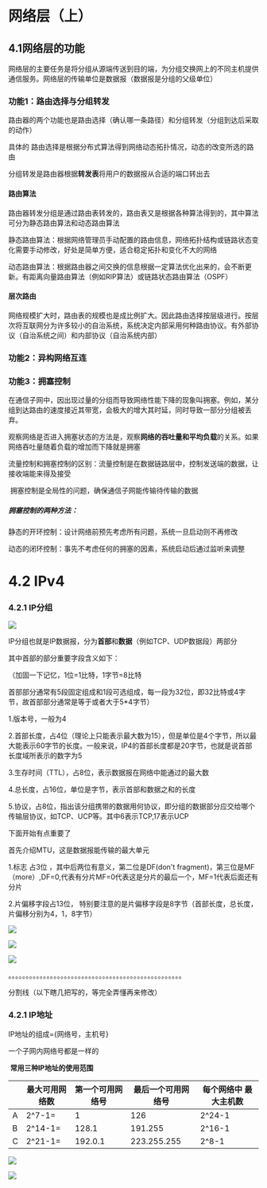 # 网络层（上）

## 4.1网络层的功能

网络层的主要任务是将分组从源端传送到目的端，为分组交换网上的不同主机提供通信服务。网络层的传输单位是数据报（数据报是分组的父级单位）

### 功能1：路由选择与分组转发

路由器的两个功能也是路由选择（确认哪一条路径）和分组转发（分组到达后采取的动作）

具体的   路由选择是根据分布式算法得到网络动态拓扑情况，动态的改变所选的路由

​              分组转发是路由器根据**转发表**将用户的数据报从合适的端口转出去

#### 路由算法

路由器转发分组是通过路由表转发的，路由表又是根据各种算法得到的，其中算法可分为静态路由算法和动态路由算法

静态路由算法：根据网络管理员手动配置的路由信息，网络拓扑结构或链路状态变化需要手动修改，好处是简单方便，适合稳定拓扑和变化不大的网络

动态路由算法：根据路由器之间交换的信息根据一定算法优化出来的，会不断更新。有距离向量路由算法（例如RIP算法）或链路状态路由算法（OSPF）

#### 层次路由

网络规模扩大时，路由表的规模也是成比例扩大。因此路由选择按层级进行。按层次将互联网分为许多较小的自治系统，系统决定内部采用何种路由协议。有外部协议（自治系统之间）和内部协议（自治系统内部）



### 功能2：异构网络互连

### 功能3：拥塞控制

在通信子网中，因出现过量的分组而导致网络性能下降的现象叫拥塞。例如，某分组到达路由的速度接近其带宽，会极大的增大其时延，同时导致一部分分组被丢弃。

观察网络是否进入拥塞状态的方法是，观察**网络的吞吐量和平均负载**的关系。如果网络吞吐量随着负载的增加而下降就是拥塞

流量控制和拥塞控制的区别：流量控制是在数据链路层中，控制发送端的数据，让接收端能来得及接受

​                                                  拥塞控制是全局性的问题，确保通信子网能传输待传输的数据

##### 拥塞控制的两种方法：

静态的开环控制：设计网络前预先考虑所有问题，系统一旦启动则不再修改

动态的闭环控制：事先不考虑任何的拥塞的因素，系统启动后通过监听来调整



# 4.2 IPv4

### 4.2.1 IP分组 

![](D:\gigigi\learnNotes\计算机网络\image\网络层01.png)

IP分组也就是IP数据报，分为**首部**和**数据**（例如TCP、UDP数据段）两部分

其中首部的部分重要字段含义如下：

（加固一下记忆，1位=1比特，1字节=8比特

   首部部分通常有5段固定组成和1段可选组成，每一段为32位，即32比特或4字节，故首部部分通常是等于或者大于5*4字节）

1.版本号，一般为4

2.首部长度，占4位（理论上只能表示最大数为15），但是单位是4个字节，所以最大能表示60字节的长度。一般来说，IP4的首部长度都是20字节，也就是说首部长度域所表示的数字为5

3.生存时间（TTL），占8位，表示数据报在网络中能通过的最大数

4.总长度，占16位，单位是字节，表示首部和数据之和的长度

5.协议，占8位，指出该分组携带的数据用何协议，即分组的数据部分应交给哪个传输层协议，如TCP、UCP等。其中6表示TCP,17表示UCP

下面开始有点重要了

首先介绍MTU，这是数据报能传输的最大单元

1.标志 占3位 ，其中后两位有意义，第二位是DF(don't fragment)，第三位是MF（more）,DF=0,代表有分片MF=0代表这是分片的最后一个，MF=1代表后面还有分片

2.片偏移字段占13位， 特别要注意的是片偏移字段是8字节（首部长度，总长度，片偏移分别为4，1，8字节）

![](D:\gigigi\learnNotes\计算机网络\image\网络层02.jpg)

![](D:\gigigi\learnNotes\计算机网络\image\网络层03.jpg)

![](D:\gigigi\learnNotes\计算机网络\image\网络层04.jpg)

。。。。。。。。。。。。。。。。。。。。。。。。。。。。。。。。。。。。。。。。。。。。。。。。。。

分割线（以下瞎几把写的，等完全弄懂再来修改）

### 4.2.1 IP地址

IP地址的组成={网络号，主机号}

一个子网内网络号都是一样的

​                                                                          **常用三种IP地址的使用范围**

|      | 最大可用网络数 | 第一个可用网络号 | 最后一个可用网络号 | 每个网络中 最大主机数 |
| ---- | -------------- | ---------------- | ------------------ | --------------------- |
| A    | 2^7-1=         | 1                | 126                | 2^24-1                |
| B    | 2^14-1=        | 128.1            | 191.255            | 2^16-1                |
| C    | 2^21-1=        | 192.0.1          | 223.255.255        | 2^8-1                 |

![](D:\gigigi\learnNotes\计算机网络\image\网络层05.jpg)

![](D:\gigigi\learnNotes\计算机网络\image\网络层06.jpg)